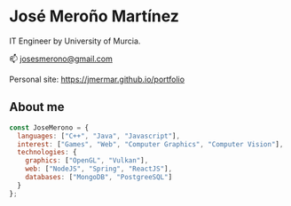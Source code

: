 <p align="center">
  
# José Meroño Martínez
IT Engineer by University of Murcia.

📫 josesmerono@gmail.com


Personal site: https://jmermar.github.io/portfolio

## About me

```javascript
const JoseMerono = {
  languages: ["C++", "Java", "Javascript"],
  interest: ["Games", "Web", "Computer Graphics", "Computer Vision"],
  technologies: {
    graphics: ["OpenGL", "Vulkan"],
    web: ["NodeJS", "Spring", "ReactJS"],
    databases: ["MongoDB", "PostgreeSQL"]
  }
};
```
</p>
